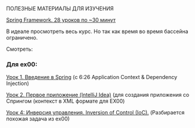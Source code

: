 ПОЛЕЗНЫЕ МАТЕРИАЛЫ ДЛЯ ИЗУЧЕНИЯ

[Spring Framework. 28 уроков по ~30 минут](https://www.youtube.com/watch?v=5ePo08sqcpk&list=PLAma_mKffTOR5o0WNHnY0mTjKxnCgSXrZ)

В идеале просмотреть весь курс. 
Но так как время во время бассейна ограничено. 

Смотреть:

### Для ex00:

[Урок 1. Введение в Spring](https://www.youtube.com/watch?v=5ePo08sqcpk&list=PLAma_mKffTOR5o0WNHnY0mTjKxnCgSXrZ) (с 6:26 Application Context & Dependency Injection)

[Урок 2. Первое приложение (IntelliJ Idea)](https://www.youtube.com/watch?v=nLCYk1ySY_U&list=PLAma_mKffTOR5o0WNHnY0mTjKxnCgSXrZ&index=2) (для создания приложения со Спрингом (контекст в XML формате для EX00)

[Урок 4: Инверсия управления. Inversion of Control (IoC).](https://www.youtube.com/watch?v=Ns0IxBXDbWw&list=PLAma_mKffTOR5o0WNHnY0mTjKxnCgSXrZ&index=4) (Разбирается похожая задача из ex00)


 
